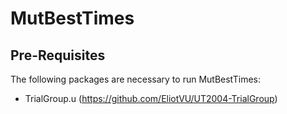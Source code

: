# MutBestTimes

## Pre-Requisites

The following packages are necessary to run MutBestTimes:
- TrialGroup.u (https://github.com/EliotVU/UT2004-TrialGroup)
